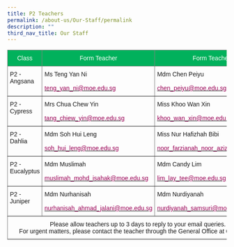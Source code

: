 ```yaml
---
title: P2 Teachers
permalink: /about-us/Our-Staff/permalink
description: ""
third_nav_title: Our Staff
---
```

<style type="text/css">
.tg  {border-collapse:collapse;border-spacing:0;}
.tg td{border-color:black;border-style:solid;border-width:1px;font-family:Arial, sans-serif;font-size:14px;
  overflow:hidden;padding:10px 5px;word-break:normal;}
.tg th{border-color:black;border-style:solid;border-width:1px;font-family:Arial, sans-serif;font-size:14px;
  font-weight:normal;overflow:hidden;padding:10px 5px;word-break:normal;}
.tg .tg-in7l{background-color:#01b15c;border-color:inherit;text-align:center;vertical-align:top}
.tg .tg-c3ow{border-color:inherit;text-align:center;vertical-align:top}
.tg .tg-0pky{border-color:inherit;text-align:left;vertical-align:top}
</style>
<table class="tg">
<thead>
  <tr>
    <th class="tg-in7l"><span style="color:#FFF">Class</span></th>
    <th class="tg-in7l"><span style="color:#FFF">Form Teacher</span></th>
    <th class="tg-in7l"><span style="color:#FFF">Form Teacher</span></th>
  </tr>
</thead>
<tbody>
  <tr>
    <td class="tg-0pky">P2 - Angsana</td>
    <td class="tg-0pky">Ms Teng Yan Ni<br><br><a href="mailto:&#116;&#x65;&#x6e;&#103;&#95;&#121;&#x61;&#110;&#x5f;&#x6e;&#x69;&#x40;&#x6d;&#x6f;&#101;&#x2e;&#x65;&#100;&#x75;&#x2e;&#115;&#x67;"><span style="color:#905">teng_yan_ni@moe.edu.sg</span></a></td>
    <td class="tg-0pky">Mdm Chen Peiyu<br><br><a href="mailto:&#99;&#104;&#101;&#x6e;&#95;&#x70;&#101;&#x69;&#121;&#x75;&#x40;&#109;&#111;&#101;&#x2e;&#x65;&#100;&#117;&#46;&#x73;&#x67;"><span style="color:#905">chen_peiyu@moe.edu.sg</span></a></td>
  </tr>
  <tr>
    <td class="tg-0pky">P2 - Cypress</td>
    <td class="tg-0pky">Mrs Chua Chew Yin<br><br><a href="mailto:&#x74;&#x61;&#x6e;&#x67;&#95;&#99;&#104;&#105;&#x65;&#119;&#95;&#121;&#105;&#x6e;&#x40;&#x6d;&#111;&#101;&#46;&#101;&#x64;&#x75;&#x2e;&#115;&#x67;"><span style="color:#905">tang_chiew_yin@moe.edu.sg</span></a></td>
    <td class="tg-0pky">Miss Khoo Wan Xin <br><br><a href="mailto:&#107;&#104;&#x6f;&#x6f;&#x5f;&#x77;&#x61;&#x6e;&#x5f;&#120;&#105;&#110;&#x40;&#109;&#111;&#x65;&#46;&#101;&#x64;&#x75;&#x2e;&#115;&#103;"><span style="color:#905">khoo_wan_xin@moe.edu.sg</span></a></td>
  </tr>
  <tr>
    <td class="tg-0pky">P2 - Dahlia </td>
    <td class="tg-0pky">Mdm Soh Hui Leng<br><br><a href="mailto:&#x73;&#x6f;&#104;&#95;&#104;&#x75;&#105;&#x5f;&#108;&#101;&#x6e;&#103;&#x40;&#109;&#x6f;&#x65;&#46;&#101;&#100;&#117;&#46;&#x73;&#x67;"><span style="color:#905">soh_hui_leng@moe.edu.sg</span></a></td>
    <td class="tg-0pky">Miss Nur Hafizhah Bibi <br><br><a href="mailto:&#x6e;&#111;&#111;&#114;&#x5f;&#102;&#x61;&#114;&#122;&#x69;&#x61;&#x6e;&#x61;&#x68;&#x5f;&#x6e;&#x6f;&#111;&#x72;&#x5f;&#x61;&#122;&#105;&#x7a;&#64;&#x6d;&#111;&#x65;&#46;&#101;&#x64;&#x75;&#46;&#115;&#103;"><span style="color:#905">noor_farzianah_noor_aziz@moe.edu.sg</span></a> </td>
  </tr>
  <tr>
    <td class="tg-0pky">P2 - Eucalyptus     </td>
    <td class="tg-0pky">Mdm Muslimah<br><br><a href="mailto:&#109;&#117;&#115;&#108;&#x69;&#109;&#x61;&#x68;&#x5f;&#x6d;&#x6f;&#104;&#100;&#x5f;&#105;&#x73;&#x61;&#104;&#x61;&#x6b;&#64;&#x6d;&#x6f;&#x65;&#x2e;&#x65;&#x64;&#x75;&#x2e;&#x73;&#x67;"><span style="color:#905">muslimah_mohd_isahak@moe.edu.sg</span></a></td>
    <td class="tg-0pky">Mdm Candy Lim<br> <br><a href="mailto:&#x6c;&#x69;&#109;&#x5f;&#108;&#97;&#x79;&#x5f;&#x74;&#101;&#x65;&#x40;&#x6d;&#x6f;&#x65;&#x2e;&#101;&#100;&#x75;&#x2e;&#x73;&#x67;"><span style="color:#905">lim_lay_tee@moe.edu.sg</span></a></td>
  </tr>
  <tr>
    <td class="tg-0pky">P2 - Juniper</td>
    <td class="tg-0pky">Mdm Nurhanisah<br> <br><a href="mailto:&#110;&#117;&#x72;&#x68;&#x61;&#110;&#105;&#x73;&#x61;&#x68;&#95;&#97;&#x68;&#x6d;&#x61;&#100;&#x5f;&#x6a;&#97;&#108;&#97;&#110;&#105;&#64;&#109;&#x6f;&#101;&#x2e;&#101;&#100;&#117;&#46;&#x73;&#x67;"><span style="color:#905">nurhanisah_ahmad_jalani@moe.edu.sg</span></a></td>
    <td class="tg-0pky">Mdm Nurdiyanah<br><br><a href="mailto:&#x6e;&#x75;&#114;&#100;&#105;&#121;&#x61;&#110;&#x61;&#104;&#95;&#115;&#x61;&#x6d;&#115;&#117;&#114;&#105;&#64;&#109;&#x6f;&#x65;&#46;&#x65;&#x64;&#117;&#x2e;&#115;&#103;"><span style="color:#905">nurdiyanah_samsuri@moe.edu.sg</span></a></td>
  </tr>
  <tr>
    <td class="tg-c3ow" colspan="3">Please allow teachers up to 3 days to reply to your email queries. <br>For urgent matters, please contact the teacher through the General Office at 6753 8835.</td>
  </tr>
</tbody>
</table>